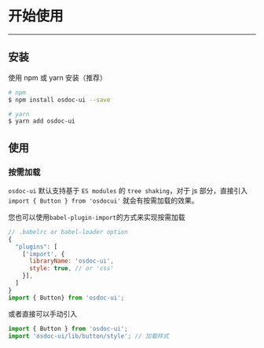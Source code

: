 # 开始使用

---

## 安装

使用 npm 或 yarn 安装（推荐）

```bash
# npm
$ npm install osdoc-ui --save

# yarn
$ yarn add osdoc-ui
```

## 使用

### 按需加载

`osdoc-ui` 默认支持基于 `ES modules` 的 `tree shaking`，对于 js 部分，直接引入 `import { Button } from 'osdocui'` 就会有按需加载的效果。

您也可以使用`babel-plugin-import`的方式来实现按需加载

```javascript
// .babelrc or babel-loader option
{
  "plugins": [
    ['import', {
      libraryName: 'osdoc-ui',
      style: true, // or 'css'
    }],
  ]
}
import { Button} from 'osdoc-ui';
```

或者直接可以手动引入

```javascript
import { Button } from 'osdoc-ui';
import 'osdoc-ui/lib/button/style'; // 加载样式
```
